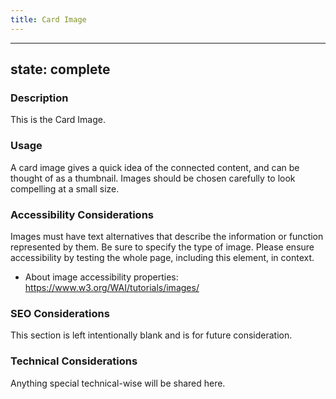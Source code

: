 ```yaml
---
title: Card Image
---
```


---
state: complete
---

### Description
This is the Card Image.

### Usage
A card image gives a quick idea of the connected content, and can be thought of as a thumbnail. Images should be chosen carefully to look compelling at a small size.

### Accessibility Considerations
Images must have text alternatives that describe the information or function represented by them. Be sure to specify the type of image. Please ensure accessibility by testing the whole page, including this element, in context.

* About image accessibility properties: https://www.w3.org/WAI/tutorials/images/

### SEO Considerations
This section is left intentionally blank and is for future consideration.

### Technical Considerations
Anything special technical-wise will be shared here.
